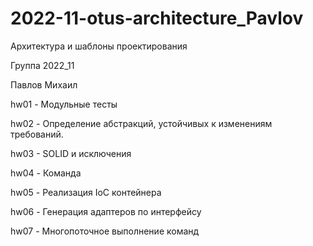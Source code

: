#  2022-11-otus-architecture_Pavlov

Архитектура и шаблоны проектирования

Группа 2022_11

Павлов Михаил

hw01 - Модульные тесты

hw02 -  Определение абстракций, устойчивых к изменениям требований.

hw03 - SOLID и исключения

hw04 - Команда

hw05 - Реализация IoC контейнера

hw06 - Генерация адаптеров по интерфейсу

hw07 - Многопоточное выполнение команд